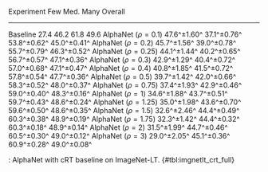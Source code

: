 Experiment              Few          Med.         Many         Overall
-------------------     -----------  -----------  -----------  -----------
Baseline                27.4         46.2         61.8         49.6
AlphaNet ($\rho=0.1$)   47.6^±1.60^  37.1^±0.76^  53.8^±0.62^  45.0^±0.41^
AlphaNet ($\rho=0.2$)   45.7^±1.56^  39.0^±0.78^  55.7^±0.79^  46.3^±0.52^
AlphaNet ($\rho=0.25$)  44.1^±1.44^  40.2^±0.65^  56.7^±0.57^  47.1^±0.36^
AlphaNet ($\rho=0.3$)   42.9^±1.29^  40.4^±0.72^  57.0^±0.68^  47.1^±0.47^
AlphaNet ($\rho=0.4$)   40.8^±1.85^  41.5^±0.72^  57.8^±0.54^  47.7^±0.36^
AlphaNet ($\rho=0.5$)   39.7^±1.42^  42.0^±0.66^  58.3^±0.52^  48.0^±0.37^
AlphaNet ($\rho=0.75$)  37.4^±1.93^  42.9^±0.46^  59.0^±0.40^  48.3^±0.16^
AlphaNet ($\rho=1$)     34.6^±1.88^  43.7^±0.51^  59.7^±0.43^  48.6^±0.24^
AlphaNet ($\rho=1.25$)  35.0^±1.98^  43.6^±0.70^  59.6^±0.50^  48.6^±0.35^
AlphaNet ($\rho=1.5$)   32.6^±2.46^  44.4^±0.49^  60.3^±0.38^  48.9^±0.19^
AlphaNet ($\rho=1.75$)  32.3^±1.42^  44.4^±0.32^  60.3^±0.18^  48.9^±0.14^
AlphaNet ($\rho=2$)     31.5^±1.99^  44.7^±0.46^  60.5^±0.30^  49.0^±0.12^
AlphaNet ($\rho=3$)     29.0^±2.05^  45.1^±0.36^  60.9^±0.28^  49.0^±0.08^

: AlphaNet with cRT baseline on ImageNet-LT. {#tbl:imgnetlt_crt_full}
